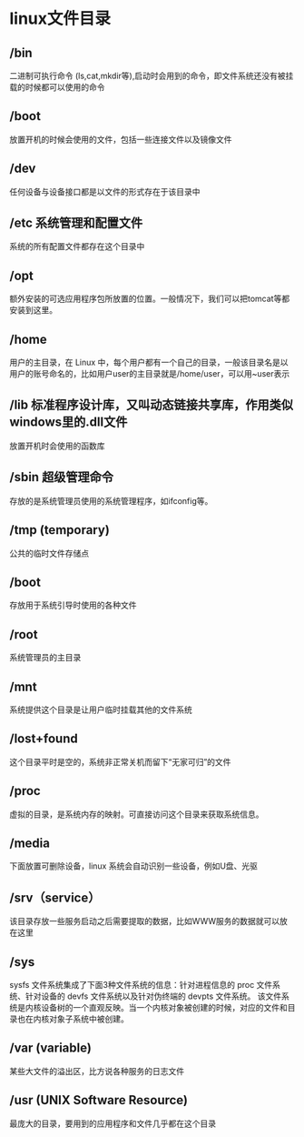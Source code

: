 # linux文件目录
## /bin 
二进制可执行命令 (ls,cat,mkdir等),启动时会用到的命令，即文件系统还没有被挂载的时候都可以使用的命令 
## /boot
放置开机的时候会使用的文件，包括一些连接文件以及镜像文件

## /dev 
任何设备与设备接口都是以文件的形式存在于该目录中

## /etc 系统管理和配置文件
系统的所有配置文件都存在这个目录中


## /opt 
额外安装的可选应用程序包所放置的位置。一般情况下，我们可以把tomcat等都安装到这里。

## /home 
用户的主目录，在 Linux 中，每个用户都有一个自己的目录，一般该目录名是以用户的账号命名的，比如用户user的主目录就是/home/user，可以用~user表示

## /lib 标准程序设计库，又叫动态链接共享库，作用类似windows里的.dll文件
放置开机时会使用的函数库
## /sbin 超级管理命令
存放的是系统管理员使用的系统管理程序，如ifconfig等。

## /tmp (temporary)
公共的临时文件存储点

## /boot 
存放用于系统引导时使用的各种文件

## /root 
系统管理员的主目录

## /mnt 
系统提供这个目录是让用户临时挂载其他的文件系统

## /lost+found
这个目录平时是空的，系统非正常关机而留下“无家可归”的文件

## /proc 
虚拟的目录，是系统内存的映射。可直接访问这个目录来获取系统信息。
## /media
下面放置可删除设备，linux 系统会自动识别一些设备，例如U盘、光驱

## /srv（service）  
该目录存放一些服务启动之后需要提取的数据，比如WWW服务的数据就可以放在这里

## /sys
sysfs 文件系统集成了下面3种文件系统的信息：针对进程信息的 proc 文件系统、针对设备的 devfs 文件系统以及针对伪终端的 devpts 文件系统。
该文件系统是内核设备树的一个直观反映。当一个内核对象被创建的时候，对应的文件和目录也在内核对象子系统中被创建。

## /var (variable)
某些大文件的溢出区，比方说各种服务的日志文件

## /usr (UNIX Software Resource)
最庞大的目录，要用到的应用程序和文件几乎都在这个目录